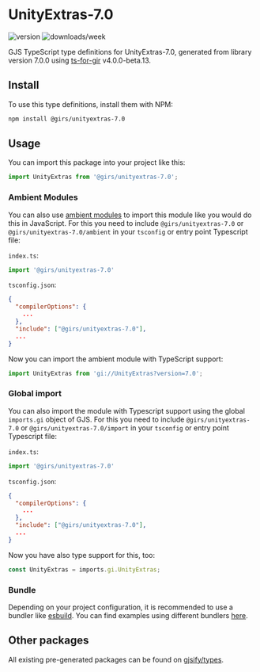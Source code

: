 
# UnityExtras-7.0

![version](https://img.shields.io/npm/v/@girs/unityextras-7.0)
![downloads/week](https://img.shields.io/npm/dw/@girs/unityextras-7.0)


GJS TypeScript type definitions for UnityExtras-7.0, generated from library version 7.0.0 using [ts-for-gir](https://github.com/gjsify/ts-for-gir) v4.0.0-beta.13.


## Install

To use this type definitions, install them with NPM:
```bash
npm install @girs/unityextras-7.0
```

## Usage

You can import this package into your project like this:
```ts
import UnityExtras from '@girs/unityextras-7.0';
```

### Ambient Modules

You can also use [ambient modules](https://github.com/gjsify/ts-for-gir/tree/main/packages/cli#ambient-modules) to import this module like you would do this in JavaScript.
For this you need to include `@girs/unityextras-7.0` or `@girs/unityextras-7.0/ambient` in your `tsconfig` or entry point Typescript file:

`index.ts`:
```ts
import '@girs/unityextras-7.0'
```

`tsconfig.json`:
```json
{
  "compilerOptions": {
    ...
  },
  "include": ["@girs/unityextras-7.0"],
  ...
}
```

Now you can import the ambient module with TypeScript support: 

```ts
import UnityExtras from 'gi://UnityExtras?version=7.0';
```

### Global import

You can also import the module with Typescript support using the global `imports.gi` object of GJS.
For this you need to include `@girs/unityextras-7.0` or `@girs/unityextras-7.0/import` in your `tsconfig` or entry point Typescript file:

`index.ts`:
```ts
import '@girs/unityextras-7.0'
```

`tsconfig.json`:
```json
{
  "compilerOptions": {
    ...
  },
  "include": ["@girs/unityextras-7.0"],
  ...
}
```

Now you have also type support for this, too:

```ts
const UnityExtras = imports.gi.UnityExtras;
```

### Bundle

Depending on your project configuration, it is recommended to use a bundler like [esbuild](https://esbuild.github.io/). You can find examples using different bundlers [here](https://github.com/gjsify/ts-for-gir/tree/main/examples).

## Other packages

All existing pre-generated packages can be found on [gjsify/types](https://github.com/gjsify/types).

